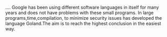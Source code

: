....
Google has been using different software languages in itself for many years and does not have problems with these small programs. In large programs,time,compilation, to minimize security issues has developed the language Goland.The aim is to reach the highest conclusion in the easiest way.
